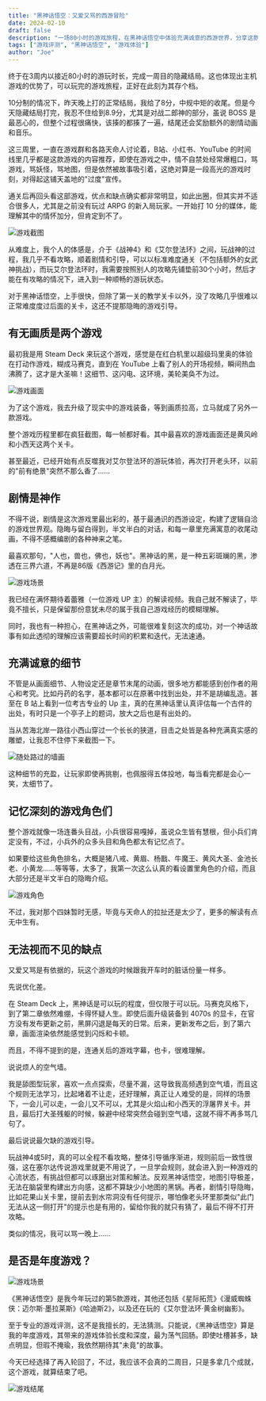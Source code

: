 ```yaml
---
title: "黑神话悟空：又爱又骂的西游冒险"
date: 2024-02-10
draft: false
description: "一场80小时的游戏旅程，在黑神话悟空中体验充满诚意的西游世界，分享这款备受瞩目的国产游戏带来的欢乐与遗憾。"
tags: ["游戏评测", "黑神话悟空", "游戏体验"]
author: "Joe"
---
```


终于在3周内以接近80小时的游玩时长，完成一周目的隐藏结局。这也体现出主机游戏的优势了，可以玩完的游戏旅程，正好在此刻为其存个档。

10分制的情况下，昨天晚上打的正常结局，我给了8分，中规中矩的收尾。但是今天隐藏结局打完，我忍不住给到8.9分，尤其是对战二郎神的部分，虽说 BOSS 是最恶心的，但整个过程很痛快，该揍的都揍了一遍，结尾还会奖励额外的剧情动画和音乐。

这三周里，一直在游戏群和各路天命人讨论着，B站、小红书、YouTube 的时间线里几乎都是这款游戏的内容推荐，即使在游戏之中，情不自禁处经常爆粗口，骂游戏，骂妖怪，骂地图，但是依然被故事吸引着，这绝对算是一段高光的游戏时刻，对得起这铺天盖地的"过度"宣传。

通关后再回头看这部游戏，优点和缺点确实都非常明显，如此出圈，但其实并不适合很多人，尤其是之前没有玩过 ARPG 的新入局玩家。一开始打 10 分的媒体，能理解其中的情怀加分，但肯定到不了。

![游戏截图](/images/posts/black-myth-wukong-review/2358720_20240911210601_1.webp)

从难度上，我个人的体感是，介于《战神4》和《艾尔登法环》之间，玩战神的过程，我几乎不看攻略，顺着剧情和引导，可以以标准难度通关（不包括额外的女武神挑战），而玩艾尔登法环时，我需要按照别人的攻略先铺垫前30个小时，然后才能在有攻略的情况下，进入到一种顺畅的游玩状态。

对于黑神话悟空，上手很快，但除了第一关的教学关卡以外，没了攻略几乎很难以正常难度度过后面的关卡，这还不提那隐晦的游戏引导。

## 有无画质是两个游戏

最初我是用 Steam Deck 来玩这个游戏，感觉是在红白机里以超级玛里奥的体验在打动作游戏，糊成马赛克，直到在 YouTube 上看了别人的开场视频，瞬间热血沸腾了，这才是大圣嘛！这细节、这闪电、这环境，美轮美奂不为过。

![游戏画面](/images/posts/black-myth-wukong-review/2358720_20240911221950_1.webp)

为了这个游戏，我去升级了现实中的游戏装备，等到画质拉高，立马就成了另外一款游戏。

整个游戏历程里都在疯狂截图，每一帧都好看。其中最喜欢的游戏画面还是黄风岭和小西天这两个关卡。

甚至最近，已经开始有点反噬我对艾尔登法环的游玩体验，再次打开老头环，以前的"前有绝景"突然不那么香了……

## 剧情是神作

不得不说，剧情是这次游戏里最出彩的，基于最通识的西游设定，构建了逻辑自洽的游戏世界观。隐晦与留白得到，半文半白的对话，和每一章里充满寓意的收尾动画，不得不感概编剧的各种神来之笔。

最喜欢那句，"人也，兽也，佛也，妖也"。黑神话的黑，是一种五彩斑斓的黑，渗透在三界六道，不再是86版《西游记》里的白月光。

![游戏场景](/images/posts/black-myth-wukong-review/2358720_20240825121216_1.webp)

我已经在满怀期待着蕾雅（一位游戏 UP 主）的解读视频。我自己就不解读了，毕竟不擅长，只是保留那份意犹未尽的属于我自己游戏经历的模糊理解。

同时，我也有一种担心，在黑神话之外，可能很难复刻这次的成功，对一个神话故事有如此透彻的理解应该需要超长时间的积累和迭代，无法速通。

## 充满诚意的细节

不管是从画面细节、人物设定还是章节末尾的动画，很多地方都能感到创作者的用心和考究。比如丹药的名字，基本都可以在原著中找到出处，并不是胡编乱造。甚至在 B 站上看到一位考古专业的 Up 主，真的在黑神话里认真评估每一个古件的出处，有时只是一个亭子上的题词，放大之后也是有出处的。

当从苦海北岸一路往小西山穿过一个长长的狭道，目击之处皆是各种充满真实感的雕塑，让我忍不住停下来截图一下。

![随处路过的墙画](/images/posts/black-myth-wukong-review/2358720_20240915221444_1.png)

这种细节的充盈，让玩家即使再挑剔，也佩服得五体投地，每当看完都是会心一笑，太细节了。

## 记忆深刻的游戏角色们

整个游戏就像一场连番头目战，小兵很容易嘎掉，虽说众生皆有慧根，但小兵们肯定没有，不过，小兵外的众多头目和角色都太有记忆点了。

如果要给这些角色排名，大概是猪八戒、黄眉、杨戬、牛魔王、黄风大圣、金池长老、小黄龙……等等等，太多了，我第一次这么认真的看设置里角色的介绍，而且大部分还是半文半白的隐晦介绍。

![游戏角色](/images/posts/black-myth-wukong-review/2358720_20240831012709_1.webp)

不过，我对那个四妹暂时无感，毕竟与天命人的拉扯还是太少了，更多的解读有点无中生有。

## 无法视而不见的缺点

又爱又骂是有依据的，玩这个游戏的时候跟我开车时的脏话份量一样多。

先说优化差。

在 Steam Deck 上，黑神话是可以玩的程度，但仅限于可以玩。马赛克风格下，到了第二章依然难绷，卡得怀疑人生。即使后面升级装备到 4070s 的显卡，在官方没有发布更新之前，黑屏闪退是每天的日常。后来，更新发布之后，到了第六章，画面渲染依然能感觉到闪烁和卡顿。

而且，不得不提到的是，连通关后的游戏字幕，也卡，很难理解。

说说烦人的空气墙。

我是舔图型玩家，喜欢一点点探索，尽量不漏，这导致我高频遇到空气墙，而且这个规则无法学习，比起堵着不让走，还好理解，真正让人难受的是，同样的场景下，一会儿可以走，一会儿又不可以，尤其是火焰山和小西天的浮屠界关卡。并且，最后打大圣残躯的时候，躲避中经常突然会碰到空气墙，这就不得不再多骂几句了。

最后说说最欠缺的游戏引导。

玩战神4或5时，真的可以全程不看攻略，整体引导循序渐进，规则前后一致性很强，这在塞尔达传说游戏里就更不用说了，一旦学会规则，就会进入到一种游戏的心流状态，有挑战但都可以琢磨出对策和解法。反观黑神话悟空，地图引导极差，无法在脑袋里构建出方向感，这都不算缺少小地图的黑锅。再者，剧情引导隐晦，比如花果山关卡里，提前去到水帘洞没有任何提示，哪怕像老头环里那类似"此门无法从这一侧打开"的提示也是有用的，留给你我的就只有猜了，最后不得不打开攻略。

类似的情况，我可以骂一晚上……

## 是否是年度游戏？

![游戏场景](/images/posts/black-myth-wukong-review/2358720_20240911222005_1.webp)

《黑神话悟空》是我今年玩过的第5款游戏，其他还包括《星际拓荒》《漫威蜘蛛侠：迈尔斯·墨拉莱斯》《哈迪斯2》，以及还在玩的《艾尔登法环·黄金树幽影》。

至于专业的游戏评测，这不是我擅长的，无法猜测。只能说，《黑神话悟空》算是我的年度游戏，其带来的游戏体验长度和深度，最为荡气回肠。即使吐槽甚多，缺点明显，但瑕不掩瑜，我依然期待其"未竟"的故事。

今天已经选择了再入轮回了，不过，我应该不会真的二周目，只是多拿几个成就，这个游戏，就算结束了吧。

![游戏结尾](/images/posts/black-myth-wukong-review/2358720_20240911221404_1.webp) 